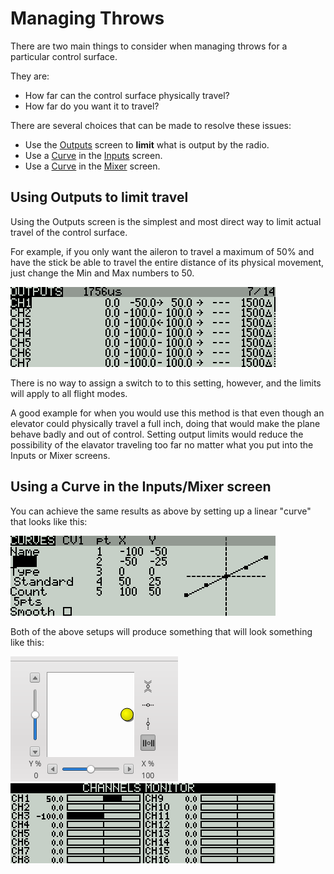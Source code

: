 # Managing Throws

There are two main things to consider when managing throws for a particular control surface.

They are:

* How far can the control surface physically travel?
* How far do you want it to travel?

There are several choices that can be made to resolve these issues:

* Use the [Outputs](/outputs.md) screen to **limit** what is output by the radio.
* Use a [Curve](/curves.md) in the [Inputs](/inputs.md) screen.
* Use a [Curve](/curves.md) in the [Mixer](/mixer.md) screen.

## Using Outputs to limit travel

Using the Outputs screen is the simplest and most direct way to limit actual travel of the control surface.

For example, if you only want the aileron to travel a maximum of 50% and have the stick be able to travel the entire distance of its physical movement, just change the Min and Max numbers to 50.

![](/assets/Outputs-50.png)

There is no way to assign a switch to to this setting, however, and the limits will apply to all flight modes.

A good example for when you would use this method is that even though an elevator could physically travel a full inch, doing that would make the plane behave badly and out of control.  Setting output limits would reduce the possibility of the elavator traveling too far no matter what you put into the Inputs or Mixer screens.



## Using a Curve in the Inputs/Mixer screen

You can achieve the same results as above by setting up a linear "curve" that looks like this:

![](/assets/linear-50.png) 


Both of the above setups will produce something that will look something like this:

 ![](/assets/Ele-far-right.png)  ![](/assets/CM-Ail-50.png) 

 



